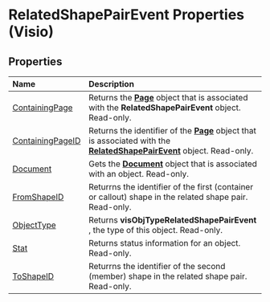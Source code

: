 
# RelatedShapePairEvent Properties (Visio)

## Properties



|**Name**|**Description**|
|:-----|:-----|
|[ContainingPage](84b375ac-e573-a8ef-8e0d-d94403262e01.md)|Returns the  **[Page](7a7f37ab-b448-eb70-b4f1-c185dfbd511e.md)** object that is associated with the **RelatedShapePairEvent** object. Read-only.|
|[ContainingPageID](7845e61f-eaac-8400-435a-3b45b61fe811.md)|Returns the identifier of the  **[Page](7a7f37ab-b448-eb70-b4f1-c185dfbd511e.md)** object that is associated with the **[RelatedShapePairEvent](8a59ae03-ed45-21e3-73ad-8fdbe4c53299.md)** object. Read-only.|
|[Document](61aecea0-df7a-ecd2-226d-d6799bc161bd.md)|Gets the  **[Document](21640062-13a2-a2b2-7c61-7e707671207c.md)** object that is associated with an object. Read-only.|
|[FromShapeID](d4f8c389-0a47-40e1-e60b-147daf789738.md)|Returrns the identifier of the first (container or callout) shape in the related shape pair. Read-only.|
|[ObjectType](9a6e0a30-db0e-62bf-8bb1-a0d7b3061d2f.md)|Returns  **visObjTypeRelatedShapePairEvent** , the type of this object. Read-only.|
|[Stat](3494f5c2-83d0-e3a4-70e0-2fde413b4140.md)|Returns status information for an object. Read-only.|
|[ToShapeID](cdf61ad1-244e-5605-225b-4f919c923af8.md)|Returrns the identifier of the second (member) shape in the related shape pair. Read-only.|
